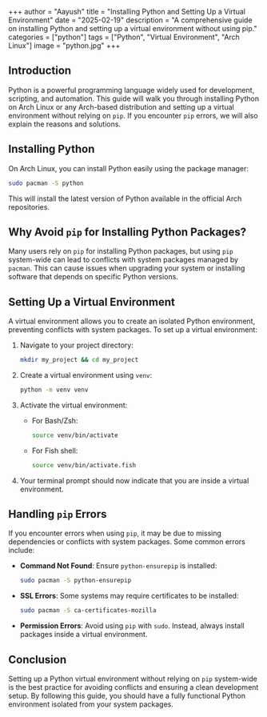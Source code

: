+++
author = "Aayush"
title = "Installing Python and Setting Up a Virtual Environment"
date = "2025-02-19"
description = "A comprehensive guide on installing Python and setting up a virtual environment without using pip."
categories = ["python"]
tags = ["Python", "Virtual Environment", "Arch Linux"]
image = "python.jpg"
+++

## Introduction
Python is a powerful programming language widely used for development, scripting, and automation. This guide will walk you through installing Python on Arch Linux or any Arch-based distribution and setting up a virtual environment without relying on `pip`. If you encounter `pip` errors, we will also explain the reasons and solutions.

## Installing Python
On Arch Linux, you can install Python easily using the package manager:

```bash
sudo pacman -S python
```

This will install the latest version of Python available in the official Arch repositories.

## Why Avoid `pip` for Installing Python Packages?
Many users rely on `pip` for installing Python packages, but using `pip` system-wide can lead to conflicts with system packages managed by `pacman`. This can cause issues when upgrading your system or installing software that depends on specific Python versions.

## Setting Up a Virtual Environment
A virtual environment allows you to create an isolated Python environment, preventing conflicts with system packages. To set up a virtual environment:

1. Navigate to your project directory:
   ```bash
   mkdir my_project && cd my_project
   ```

2. Create a virtual environment using `venv`:
   ```bash
   python -m venv venv
   ```

3. Activate the virtual environment:
   - For Bash/Zsh:
     ```bash
     source venv/bin/activate
     ```
   - For Fish shell:
     ```bash
     source venv/bin/activate.fish
     ```

4. Your terminal prompt should now indicate that you are inside a virtual environment.

## Handling `pip` Errors
If you encounter errors when using `pip`, it may be due to missing dependencies or conflicts with system packages. Some common errors include:

- **Command Not Found**: Ensure `python-ensurepip` is installed:
  ```bash
  sudo pacman -S python-ensurepip
  ```

- **SSL Errors**: Some systems may require certificates to be installed:
  ```bash
  sudo pacman -S ca-certificates-mozilla
  ```

- **Permission Errors**: Avoid using `pip` with `sudo`. Instead, always install packages inside a virtual environment.

## Conclusion
Setting up a Python virtual environment without relying on `pip` system-wide is the best practice for avoiding conflicts and ensuring a clean development setup. By following this guide, you should have a fully functional Python environment isolated from your system packages.


